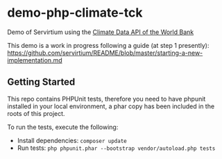 # demo-php-climate-tck

Demo of Servirtium using the [Climate Data API of the World Bank](https://datahelpdesk.worldbank.org/knowledgebase/articles/902061-climate-data-api)

This demo is a work in progress following a guide (at step 1 presently): https://github.com/servirtium/README/blob/master/starting-a-new-implementation.md

## Getting Started
This repo contains PHPUnit tests, therefore you need to have phpunit installed in your local environment, a phar copy has been included in the roots of this project.

To run the tests, execute the following:

* Install dependencies: `composer update`
* Run tests: `php phpunit.phar --bootstrap vendor/autoload.php tests`